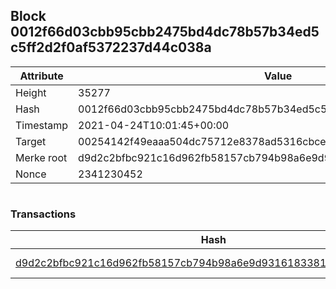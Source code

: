 ## Block 0012f66d03cbb95cbb2475bd4dc78b57b34ed5c5ff2d2f0af5372237d44c038a

Attribute | Value
--- | ---
Height | 35277
Hash | 0012f66d03cbb95cbb2475bd4dc78b57b34ed5c5ff2d2f0af5372237d44c038a
Timestamp | 2021-04-24T10:01:45+00:00
Target | 00254142f49eaaa504dc75712e8378ad5316cbcead634704b3734b6271167cc4
Merke root | d9d2c2bfbc921c16d962fb58157cb794b98a6e9d9316183381c34b7e0b59fd50
Nonce | 2341230452

```

```

### Transactions

Hash | Amount
--- | ---
[d9d2c2bfbc921c16d962fb58157cb794b98a6e9d9316183381c34b7e0b59fd50](d9d2c2bfbc921c16d962fb58157cb794b98a6e9d9316183381c34b7e0b59fd50.md) | 10.00000000 SKEPTI 
